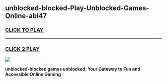 
## unblocked-blocked-Play-Unblocked-Games-Online-abl47
<h3>
<a href="https://premium76.site?title=unblocked-blocked&ref=25A">CLICK TO PLAY</a></h3>
<hr>

<h3>
<a href="https://premium76.site?title=unblocked-blocked&ref=25A">CLICK 2 PLAY</a>
  
</h3>

<a href="https://premium76.site?title=unblocked-blocked&ref=25A"><img src="https://clearcache.store/games.png"></a>


**unblocked-blocked games unblocked: Your Gateway to Fun and Accessible Online Gaming**
